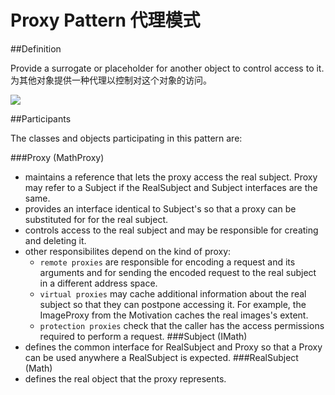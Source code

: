 # Proxy Pattern 代理模式
##Definition

Provide a surrogate or placeholder for another object to control access to it.
<br>为其他对象提供一种代理以控制对这个对象的访问。

![](https://github.com/QianMo/Unity-Design-Pattern/blob/master/UML_Picture/proxy.gif)


##Participants

The classes and objects participating in this pattern are:

###Proxy   (MathProxy)
* maintains a reference that lets the proxy access the real subject. Proxy may refer to a Subject if the RealSubject and Subject interfaces are the same.
* provides an interface identical to Subject's so that a proxy can be substituted for for the real subject.
* controls access to the real subject and may be responsible for creating and deleting it.
* other responsibilites depend on the kind of proxy:
	* `remote proxies` are responsible for encoding a request and its arguments and for sending the encoded request to the real subject in a different address space.
	* `virtual proxies` may cache additional information about the real subject so that they can postpone accessing it. For example, the ImageProxy from the Motivation caches the real images's extent.
	* `protection proxies` check that the caller has the access permissions required to perform a request.
###Subject   (IMath)
* defines the common interface for RealSubject and Proxy so that a Proxy can be used anywhere a RealSubject is expected.
###RealSubject   (Math)
* defines the real object that the proxy represents.

